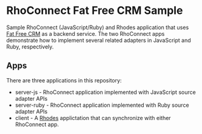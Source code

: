 RhoConnect Fat Free CRM Sample
=======================

Sample RhoConnect (JavaScript/Ruby) and Rhodes application that uses [Fat Free CRM](http://www.fatfreecrm.com/) as a backend service.  The two RhoConnect apps demonstrate how to implement several related adapters in JavaScript and Ruby, respectively.

## Apps
There are three applications in this repository:

* server-js - RhoConnect application implemented with JavaScript source adapter APIs
* server-ruby - RhoConnect application implemented with Ruby source adapter APIs
* client - A [Rhodes](http://www.motorolasolutions.com/US-EN/RhoMobile+Suite/Rhodes) applictation that can synchronize with either RhoConnect app.
